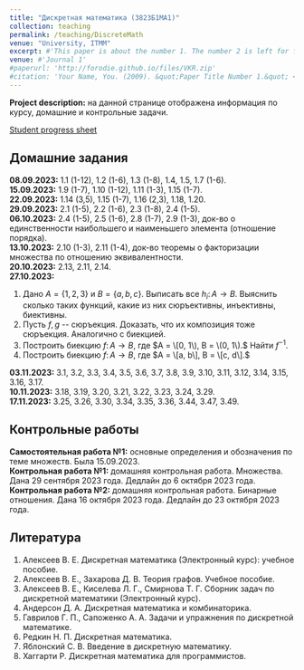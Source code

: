 ```yaml
---
title: "Дискретная математика (3823Б1МА1)"
collection: teaching
permalink: /teaching/DiscreteMath
venue: "University, ITMM"
excerpt: #'This paper is about the number 1. The number 2 is left for future work.'
venue: #'Journal 1'
#paperurl: 'http://forodie.github.io/files/VKR.zip'
#citation: 'Your Name, You. (2009). &quot;Paper Title Number 1.&quot; <i>Journal 1</i>. 1(1).'
---
```


**Project description:** на данной странице отображена информация по курсу, домашние и контрольные задачи. 

[Student progress sheet](https://docs.google.com/spreadsheets/d/19ArvAODU_a-21c2Kdep1Wh8B0_eiCxYfPFIPiZphMaA/edit?usp=sharing)

## Домашние задания

**08.09.2023:** 1.1 (1-12), 1.2 (1-6), 1.3 (1-8), 1.4, 1.5, 1.7 (1-6).  
**15.09.2023:** 1.9 (1-7), 1.10 (1-12), 1.11 (1-3), 1.15 (1-7).  
**22.09.2023:** 1.14 (3,5), 1.15 (1-7), 1.16 (2,3), 1.18, 1.20.  
**29.09.2023:** 2.1 (1-5), 2.2 (1-6), 2.3 (1-8), 2.4 (1-5).  
**06.10.2023:** 2.4 (1-5), 2.5 (1-6), 2.8 (1-7), 2.9 (1-3), док-во о единственности наибольшего и наименьшего элемента (отношение порядка).  
**13.10.2023:** 2.10 (1-3), 2.11 (1-4), док-во теоремы о факторизации множества по отношению эквивалентности.  
**20.10.2023:** 2.13, 2.11, 2.14.  
**27.10.2023:**  
1. Дано $A = \{1, 2, 3\}$ и $B = \{a, b, c\}.$ Выписать все $h_i\colon A \to B.$ Выяснить сколько таких функций, какие из них сюръективны, инъективны, биективны.  
2. Пусть $f, g$ -- сюръекция. Доказать, что их композиция тоже сюръекция. Аналогично с биекцией.  
3. Построить биекцию $f\colon A \to B,$ где $A = \[0, 1\), B = \(0, 1\).$ Найти $f^{-1}.$  
4. Построить биекцию $f\colon A \to B,$ где $A = \[a, b\], B = \[c, d\].$    

**03.11.2023:** 3.1, 3.2, 3.3, 3.4, 3.5, 3.6, 3.7, 3.8, 3.9, 3.10, 3.11, 3.12, 3.14, 3.15, 3.16, 3.17.  
**10.11.2023:** 3.18, 3.19, 3.20, 3.21, 3.22, 3.23, 3.24, 3.29.  
**17.11.2023:** 3.25, 3.26, 3.30, 3.34, 3.35, 3.36, 3.44, 3.47, 3.49.  

## Контрольные работы

**Самостоятельная работа №1:** основные определения и обозначения по теме множеств. Была 15.09.2023.  
**Контрольная работа №1:** домашняя контрольная работа. Множества. Дана 29 сентября 2023 года. Дедлайн до 6 октября 2023 года.  
**Контрольная работа №2:** домашняя контрольная работа. Бинарные отношения. Дана 16 октября 2023 года. Дедлайн до 23 октября 2023 года.

## Литература

1. Алексеев В. Е. Дискретная математика (Электронный курс): учебное пособие.
2. Алексеев В. Е., Захарова Д. В. Теория графов. Учебное пособие.
3. Алексеев В. Е., Киселева Л. Г., Смирнова Т. Г. Сборник задач по дискретной математики (Электронный курс).
4. Андерсон Д. А. Дискретная математика и комбинаторика.
5. Гаврилов Г. П., Сапоженко А. А. Задачи и упражнения по дискретной математике.
6. Редкин Н. П. Дискретная математика.
7. Яблонский С. В. Введение в дискретную математику.
8. Хаггарти Р. Дискретная математика для программистов.
